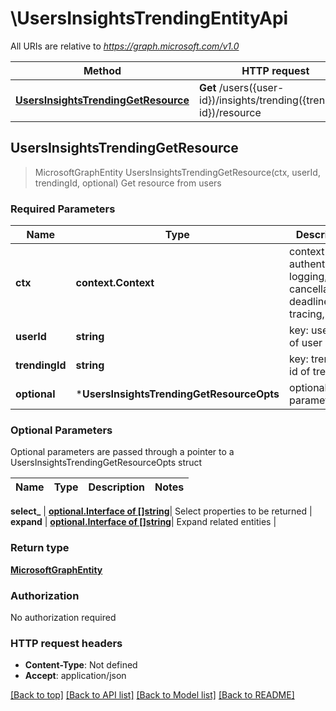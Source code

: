 # \UsersInsightsTrendingEntityApi

All URIs are relative to *https://graph.microsoft.com/v1.0*

Method | HTTP request | Description
------------- | ------------- | -------------
[**UsersInsightsTrendingGetResource**](UsersInsightsTrendingEntityApi.md#UsersInsightsTrendingGetResource) | **Get** /users({user-id})/insights/trending({trending-id})/resource | Get resource from users



## UsersInsightsTrendingGetResource

> MicrosoftGraphEntity UsersInsightsTrendingGetResource(ctx, userId, trendingId, optional)
Get resource from users

### Required Parameters


Name | Type | Description  | Notes
------------- | ------------- | ------------- | -------------
**ctx** | **context.Context** | context for authentication, logging, cancellation, deadlines, tracing, etc.
**userId** | **string**| key: user-id of user | 
**trendingId** | **string**| key: trending-id of trending | 
 **optional** | ***UsersInsightsTrendingGetResourceOpts** | optional parameters | nil if no parameters

### Optional Parameters

Optional parameters are passed through a pointer to a UsersInsightsTrendingGetResourceOpts struct


Name | Type | Description  | Notes
------------- | ------------- | ------------- | -------------


 **select_** | [**optional.Interface of []string**](string.md)| Select properties to be returned | 
 **expand** | [**optional.Interface of []string**](string.md)| Expand related entities | 

### Return type

[**MicrosoftGraphEntity**](microsoft.graph.entity.md)

### Authorization

No authorization required

### HTTP request headers

- **Content-Type**: Not defined
- **Accept**: application/json

[[Back to top]](#) [[Back to API list]](../README.md#documentation-for-api-endpoints)
[[Back to Model list]](../README.md#documentation-for-models)
[[Back to README]](../README.md)

